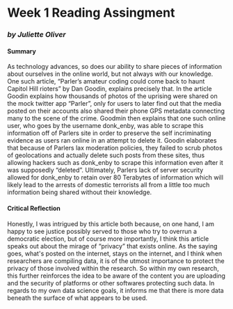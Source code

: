 # Week 1 Reading Assingment
### _by Juliette Oliver_

#### __Summary__
As technology advances, so does our ability to share pieces of information about ourselves in the online world, but not always with our knowledge. One such article, “Parler’s amateur coding could come back to haunt Capitol Hill rioters” by Dan Goodin, explains precisely that. In the article Goodin explains how  thousands of photos of the uprising were shared on the mock twitter app “Parler”, only for users to later find out that the media posted on their accounts also shared their phone GPS metadata connecting many to the scene of the crime. Goodmin then explains that one such online user, who goes by the username donk_enby, was able to scrape this information off of Parlers site in order to preserve the self incriminating evidence as users ran online in an attempt to delete it. Goodin elaborates that because of Parlers lax moderation policies, they failed to scrub photos of geolocations and actually delete such posts from these sites, thus allowing hackers such as donk_enby to scrape this information even after it was supposedly “deleted”. Ultimately, Parlers lack of server security allowed for donk_enby to retain over 80 Terabytes of information which will likely lead to the arrests of domestic terrorists all from a little too much information being shared without their knowledge.
#### __Critical Reflection__
Honestly, I was intrigued by this article both because, on one hand, I am happy to see justice possibly served to those who try to overrun a democratic election, but of course more importantly, I think this article speaks out about the mirage of “privacy” that exists online. As the saying goes, what's posted on the internet, stays on the internet, and I think when researchers are compiling data, it is of the utmost importance to protect the privacy of those involved within the research. So within my own research, this further reinforces the idea to be aware of the content you are uploading and the security of platforms or other softwares protecting such data. In regards to my own data science goals, it informs me that there is more data beneath the surface of what appears to be used. 
